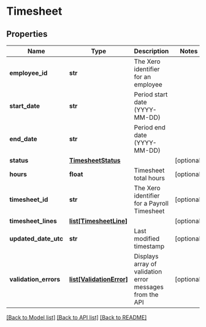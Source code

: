 # Timesheet

## Properties
Name | Type | Description | Notes
------------ | ------------- | ------------- | -------------
**employee_id** | **str** | The Xero identifier for an employee | 
**start_date** | **str** | Period start date (YYYY-MM-DD) | 
**end_date** | **str** | Period end date (YYYY-MM-DD) | 
**status** | [**TimesheetStatus**](TimesheetStatus.md) |  | [optional] 
**hours** | **float** | Timesheet total hours | [optional] 
**timesheet_id** | **str** | The Xero identifier for a Payroll Timesheet | [optional] 
**timesheet_lines** | [**list[TimesheetLine]**](TimesheetLine.md) |  | [optional] 
**updated_date_utc** | **str** | Last modified timestamp | [optional] 
**validation_errors** | [**list[ValidationError]**](ValidationError.md) | Displays array of validation error messages from the API | [optional] 

[[Back to Model list]](../README.md#documentation-for-models) [[Back to API list]](../README.md#documentation-for-api-endpoints) [[Back to README]](../README.md)


